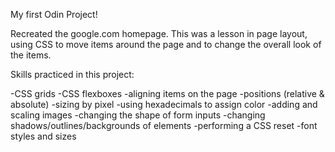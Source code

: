 My first Odin Project!

Recreated the google.com homepage. This was a lesson in page layout, using CSS to move items around the page and to
change the overall look of the items.

Skills practiced in this project:

-CSS grids
-CSS flexboxes
-aligning items on the page
-positions (relative & absolute)
-sizing by pixel
-using hexadecimals to assign color
-adding and scaling images
-changing the shape of form inputs
-changing shadows/outlines/backgrounds of elements
-performing a CSS reset
-font styles and sizes